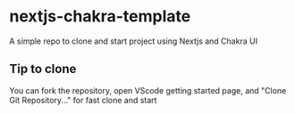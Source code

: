 # nextjs-chakra-template
A simple repo to clone and start project using Nextjs and Chakra UI

## Tip to clone
You can fork the repository, open VScode getting started page, and "Clone Git Repository..." for fast clone and start
